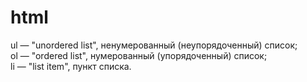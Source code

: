 # html

ul — "unordered list", ненумерованный (неупорядоченный) список;  
ol — "ordered list", нумерованный (упорядоченный) список;  
li — "list item", пункт списка.
